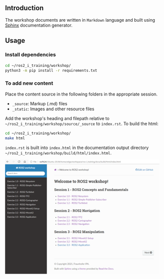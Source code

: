 ## Introduction

The workshop documents are written in `Markdown` language and built using [Sphinx](https://docs.readthedocs.io/en/stable/intro/getting-started-with-sphinx.html?) documentation generator.

## Usage
### Install dependencies

````bash
cd ~/ros2_i_training/workshop/
python3 -m pip install -r requirements.txt
````

### To add new content
Place the content source in the following folders in the appropriate session.
-  `_source`: Markup (.md) files 
- `_static`: Images and other resource files  

Add the workshop's heading and filepath relative to `~/ros2_i_training/workshop/source/_source` to `index.rst`. To build the html:
 ````bash
 cd ~/ros2_i_training/workshop/
 make html
 ````
`index.rst` is built into `index.html` in the documentation output directory `~/ros2_i_training/workshop/build/html/index.html`. 

![docs](/workshop/source/_static/demo_rtd.png)
